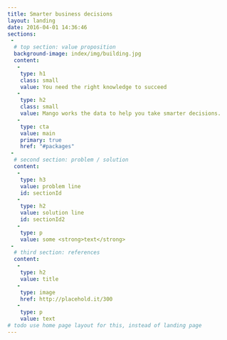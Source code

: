 ```yaml
---
title: Smarter business decisions
layout: landing
date: 2016-04-01 14:36:46
sections:
 - 
  # top section: value proposition
  background-image: index/img/building.jpg
  content:
   -
    type: h1
    class: small
    value: You need the right knowledge to succeed
   -
    type: h2
    class: small
    value: Mango works the data to help you take smarter decisions.
   -
    type: cta
    value: main
    primary: true
    href: "#packages"
 - 
  # second section: problem / solution
  content:
   -
    type: h3
    value: problem line
    id: sectionId
   -
    type: h2
    value: solution line
    id: sectionId2
   -
    type: p
    value: some <strong>text</strong>
 - 
  # third section: references
  content:
   -
    type: h2
    value: title
   -
    type: image
    href: http://placehold.it/300
   -
    type: p
    value: text
# todo use home page layout for this, instead of landing page
---
```


